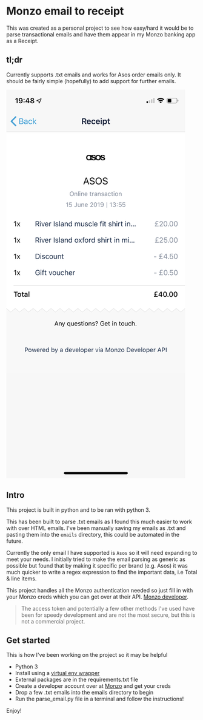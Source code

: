 # Monzo email to receipt

This was created as a personal project to see how easy/hard it would be to parse transactional emails and have them appear in my Monzo banking app as a Receipt.

 tl;dr
 --
 Currently supports .txt emails and works for Asos order emails only. It should be fairly simple (hopefully) to add support for further emails.

![Monzo receipt created using this project](https://github.com/jonolock91/monzo_email_to_receipt/blob/master/example.png?raw=true)

Intro
--
This project is built in python and to be ran with python 3.

This has been built to parse .txt emails as I found this much easier to work with over HTML emails. I've been manually saving my emails as .txt and pasting them into the `emails` directory, this could be automated in the future.

Currently the only email I have supported is `Asos` so it will need expanding to meet your needs. I initially tried to make the email parsing as generic as possible but found that by making it specific per brand (e.g. Asos) it was much quicker to write a regex expression to find the important data, i.e Total & line items.

This project handles all the Monzo authentication needed so just fill in with your Monzo creds which you can get over at their API. [Monzo developer](https://developers.monzo.com).
> The access token and potentially a few other methods I've used have been for speedy development and are not the most secure, but this is not a commercial project.

Get started
--
This is how I've been working on the project so it may be helpful
- Python 3
- Install using a [virtual env wrapper](https://virtualenvwrapper.readthedocs.io/en/latest/)
- External packages are in the requirements.txt file
- Create a developer account over at [Monzo](https://developers.monzo.com) and get your creds
- Drop a few .txt emails into the emails directory to begin
- Run the parse_email.py file in a terminal and follow the instructions!

Enjoy!
